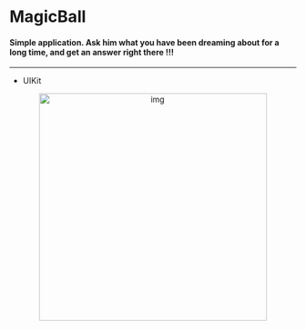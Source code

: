 # MagicBall

#### Simple application. Ask him what you have been dreaming about for a long time, and get an answer right there !!!

---

- UIKit

<div id="header" align="center">

<img src="MagicBallSwift/SupportingFiles/magicBall2png" alt="img" width="400"/>

</div>
